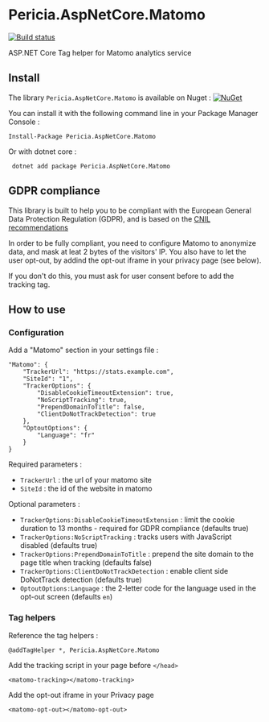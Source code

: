 # Pericia.AspNetCore.Matomo

[![Build status](https://dev.azure.com/glacasa/GithubBuilds/_apis/build/status/Pericia.AspNetCore.Matomo-CI)](https://dev.azure.com/glacasa/GithubBuilds/_build/latest?definitionId=69)

ASP.NET Core Tag helper for Matomo analytics service

## Install

The library `Pericia.AspNetCore.Matomo` is available on Nuget : [![NuGet](https://img.shields.io/nuget/v/Pericia.AspNetCore.Matomo.svg)](https://www.nuget.org/packages/Pericia.AspNetCore.Matomo/)

You can install it with the following command line in your Package Manager Console :

	Install-Package Pericia.AspNetCore.Matomo

Or with dotnet core :

	 dotnet add package Pericia.AspNetCore.Matomo 
	 	 
## GDPR compliance

This library is built to help you to be compliant with the European General Data Protection Regulation (GDPR), and is based on the [CNIL recommendations](https://www.cnil.fr/fr/solutions-pour-les-cookies-de-mesure-daudience)

In order to be fully compliant, you need to configure Matomo to anonymize data, and mask at leat 2 bytes of the visitors' IP. You also have to let the user opt-out, by addind the opt-out iframe in your privacy page (see below).

If you don't do this, you must ask for user consent before to add the tracking tag.

## How to use

### Configuration

Add a "Matomo" section in your settings file :

    "Matomo": {
		"TrackerUrl": "https://stats.example.com",
		"SiteId": "1",
		"TrackerOptions": {
			"DisableCookieTimeoutExtension": true,
			"NoScriptTracking": true,
			"PrependDomainToTitle": false,
			"ClientDoNotTrackDetection": true
		},
		"OptoutOptions": {
			"Language": "fr"
		}
    }

Required parameters :

- `TrackerUrl` :  the url of your matomo site
- `SiteId` : the id of the website in matomo

Optional parameters :

- `TrackerOptions:DisableCookieTimeoutExtension` : limit the cookie duration to 13 months - required for GDPR compliance (defaults true)
- `TrackerOptions:NoScriptTracking` : tracks users with JavaScript disabled (defaults true)
- `TrackerOptions:PrependDomainToTitle` : prepend the site domain to the page title when tracking (defaults false)
- `TrackerOptions:ClientDoNotTrackDetection` : enable client side DoNotTrack detection (defaults true)
- `OptoutOptions:Language` : the 2-letter code for the language used in the opt-out screen (defaults `en`)

### Tag helpers

Reference the tag helpers :

    @addTagHelper *, Pericia.AspNetCore.Matomo

Add the tracking script in your page before `</head>`

    <matomo-tracking></matomo-tracking>

Add the opt-out iframe in your Privacy page

    <matomo-opt-out></matomo-opt-out>
